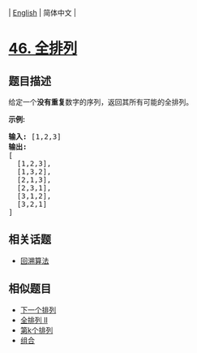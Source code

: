
| [English](README_EN.md) | 简体中文 |

# [46. 全排列](https://leetcode-cn.com/problems/permutations/)

## 题目描述

<p>给定一个<strong>没有重复</strong>数字的序列，返回其所有可能的全排列。</p>

<p><strong>示例:</strong></p>

<pre><strong>输入:</strong> [1,2,3]
<strong>输出:</strong>
[
  [1,2,3],
  [1,3,2],
  [2,1,3],
  [2,3,1],
  [3,1,2],
  [3,2,1]
]</pre>


## 相关话题

- [回溯算法](https://leetcode-cn.com/tag/backtracking)

## 相似题目

- [下一个排列](../next-permutation/README.md)
- [全排列 II](../permutations-ii/README.md)
- [第k个排列](../permutation-sequence/README.md)
- [组合](../combinations/README.md)
